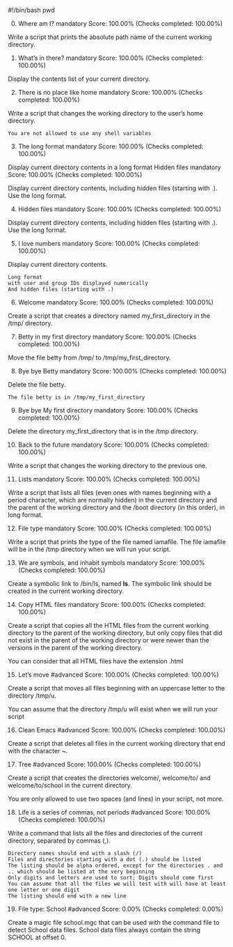 #!/bin/bash
pwd

0. Where am I?
mandatory
Score: 100.00% (Checks completed: 100.00%)

Write a script that prints the absolute path name of the current working directory.

1. What’s in there?
mandatory
Score: 100.00% (Checks completed: 100.00%)

Display the contents list of your current directory.

2. There is no place like home
mandatory
Score: 100.00% (Checks completed: 100.00%)

Write a script that changes the working directory to the user’s home directory.

    You are not allowed to use any shell variables

3. The long format
mandatory
Score: 100.00% (Checks completed: 100.00%)

Display current directory contents in a long format
Hidden files
mandatory
Score: 100.00% (Checks completed: 100.00%)

Display current directory contents, including hidden files (starting with .). Use the long format.

4. Hidden files
mandatory
Score: 100.00% (Checks completed: 100.00%)

Display current directory contents, including hidden files (starting with .). Use the long format.

5. I love numbers
mandatory
Score: 100.00% (Checks completed: 100.00%)

Display current directory contents.

    Long format
    with user and group IDs displayed numerically
    And hidden files (starting with .)

6. Welcome
mandatory
Score: 100.00% (Checks completed: 100.00%)

Create a script that creates a directory named my_first_directory in the /tmp/ directory.

7. Betty in my first directory
mandatory
Score: 100.00% (Checks completed: 100.00%)

Move the file betty from /tmp/ to /tmp/my_first_directory.

8. Bye bye Betty
mandatory
Score: 100.00% (Checks completed: 100.00%)

Delete the file betty.

    The file betty is in /tmp/my_first_directory

9. Bye bye My first directory
mandatory
Score: 100.00% (Checks completed: 100.00%)

Delete the directory my_first_directory that is in the /tmp directory.

10. Back to the future
mandatory
Score: 100.00% (Checks completed: 100.00%)

Write a script that changes the working directory to the previous one.

11. Lists
mandatory
Score: 100.00% (Checks completed: 100.00%)

Write a script that lists all files (even ones with names beginning with a period character, which are normally hidden) in the current directory and the parent of the working directory and the /boot directory (in this order), in long format.

12. File type
mandatory
Score: 100.00% (Checks completed: 100.00%)

Write a script that prints the type of the file named iamafile. The file iamafile will be in the /tmp directory when we will run your script.

13. We are symbols, and inhabit symbols
mandatory
Score: 100.00% (Checks completed: 100.00%)

Create a symbolic link to /bin/ls, named __ls__. The symbolic link should be created in the current working directory. 

14. Copy HTML files
mandatory
Score: 100.00% (Checks completed: 100.00%)

Create a script that copies all the HTML files from the current working directory to the parent of the working directory, but only copy files that did not exist in the parent of the working directory or were newer than the versions in the parent of the working directory.

You can consider that all HTML files have the extension .html

15. Let’s move
#advanced
Score: 100.00% (Checks completed: 100.00%)

Create a script that moves all files beginning with an uppercase letter to the directory /tmp/u.

You can assume that the directory /tmp/u will exist when we will run your script

16. Clean Emacs
#advanced
Score: 100.00% (Checks completed: 100.00%)

Create a script that deletes all files in the current working directory that end with the character ~.

17. Tree
#advanced
Score: 100.00% (Checks completed: 100.00%)

Create a script that creates the directories welcome/, welcome/to/ and welcome/to/school in the current directory.

You are only allowed to use two spaces (and lines) in your script, not more.

18. Life is a series of commas, not periods
#advanced
Score: 100.00% (Checks completed: 100.00%)

Write a command that lists all the files and directories of the current directory, separated by commas (,).

    Directory names should end with a slash (/)
    Files and directories starting with a dot (.) should be listed
    The listing should be alpha ordered, except for the directories . and .. which should be listed at the very beginning
    Only digits and letters are used to sort; Digits should come first
    You can assume that all the files we will test with will have at least one letter or one digit
    The listing should end with a new line
    
19. File type: School
#advanced
Score: 0.00% (Checks completed: 0.00%)

Create a magic file school.mgc that can be used with the command file to detect School data files. School data files always contain the string SCHOOL at offset 0.
